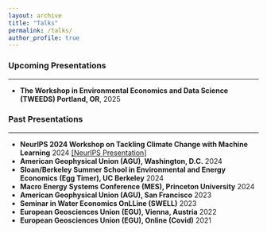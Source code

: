 ```yaml
---
layout: archive
title: "Talks"
permalink: /talks/
author_profile: true
---
```

### Upcoming Presentations
---
- **The Workshop in Environmental Economics and Data Science (TWEEDS) Portland, OR**, 2025
  
### Past Presentations
---
- **NeurIPS 2024 Workshop on Tackling Climate Change with Machine Learning** 2024
[\[NeurIPS Presentation\]](https://neurips.cc/virtual/2024/100549)
- **American Geophysical Union (AGU), Washington, D.C.** 2024
- **Sloan/Berkeley Summer School in Environmental and Energy Economics (Egg Timer), UC Berkeley** 2024
- **Macro Energy Systems Conference (MES), Princeton University** 2024
- **American Geophysical Union (AGU), San Francisco** 2023
- **Seminar in Water Economics OnLLine (SWELL)** 2023
- **European Geosciences Union (EGU), Vienna, Austria** 2022
- **European Geosciences Union (EGU), Online (Covid)** 2021
